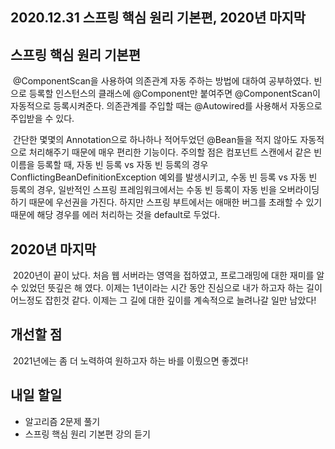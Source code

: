 ## 2020.12.31 스프링 핵심 원리 기본편, 2020년 마지막

## 스프링 핵심 원리 기본편
&nbsp;@ComponentScan을 사용하여 의존관계 자동 주하는 방법에 대하여 공부하였다. 빈으로 등록할 인스턴스의 클래스에 @Component만 붙여주면 @ComponentScan이 자동적으로 등록시켜준다. 의존관계를 주입할 때는 @Autowired를 사용해서 자동으로 주입받을 수 있다. 

&nbsp;간단한 몇몇의 Annotation으로 하나하나 적어두었던 @Bean들을 적지 않아도 자동적으로 처리해주기 때문에 매우 편리한 기능이다. 주의할 점은 컴포넌트 스캔에서 같은 빈 이름을 등록할 때, 자동 빈 등록 vs 자동 빈 등록의 경우 ConflictingBeanDefinitionException 예외를 발생시키고, 수동 빈 등록 vs 자동 빈 등록의 경우, 일반적인 스프링 프레임워크에서는 수동 빈 등록이 자동 빈을 오버라이딩 하기 때문에 우선권을 가진다. 하지만 스프링 부트에서는 애매한 버그를 초래할 수 있기 때문에 해당 경우를 에러 처리하는 것을 default로 두었다. 

## 2020년 마지막
&nbsp;2020년이 끝이 났다. 처음 웹 서버라는 영역을 접하였고, 프로그래밍에 대한 재미를 알 수 있었던 뜻깊은 해 였다. 이제는 1년이라는 시간 동안 진심으로 내가 하고자 하는 길이 어느정도 잡힌것 같다. 이제는 그 길에 대한 깊이를 계속적으로 늘려나갈 일만 남았다!

## 개선할 점
&nbsp;2021년에는 좀 더 노력하여 원하고자 하는 바를 이뤘으면 좋겠다!

## 내일 할일
 - 알고리즘 2문제 풀기
 - 스프링 핵심 원리 기본편 강의 듣기